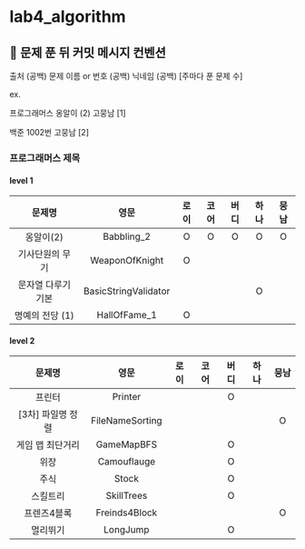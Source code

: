 # lab4_algorithm

## 👊 문제 푼 뒤 커밋 메시지 컨벤션

출처 (공백) 문제 이름 or 번호 (공백) 닉네임 (공백) [주마다 푼 문제 수]

ex.

프로그래머스 옹알이 (2) 고뭉남 [1]

백준 1002번 고뭉남 [2]

### 프로그래머스 제목

#### level 1

|    문제명     |          영문          | 로이  | 코어  | 버디  | 하나  | 뭉남  | 
|:----------:|:--------------------:|:---:|:---:|:---:|:---:|:---:|
|   옹알이(2)   |      Babbling_2      |  O  |  O  |  O  |  O  |  O  |
|  기사단원의 무기  |    WeaponOfKnight    |  O  |     |     |     |     |
| 문자열 다루기 기본 | BasicStringValidator |     |     |     |  O  |     |
| 명예의 전당 (1) |     HallOfFame_1     |  O  |     |     |     |     |

#### level 2

|     문제명     |       영문        | 로이  | 코어  | 버디  | 하나  | 뭉남  | 
|:-----------:|:---------------:|:---:|:---:|:---:|:---:|:---:|
|     프린터     |     Printer     |     |     |  O  |     |     |
| [3차] 파일명 정렬 | FileNameSorting |     |     |     |     |  O  |
|  게임 맵 최단거리  |   GameMapBFS    |     |     |  O  |     |     |
|     위장      |   Camouflauge   |     |     |  O  |     |     |
|     주식      |      Stock      |     |     |  O  |     |     |
|    스킬트리     |   SkillTrees    |     |     |  O  |     |     |
|   프렌즈4블록    |  Freinds4Block  |     |     |     |     |  O  |
|    멀리뛰기     |    LongJump     |     |     |  O  |     |     |

  
